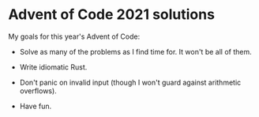 Advent of Code 2021 solutions
=============================

My goals for this year's Advent of Code:

* Solve as many of the problems as I find time for. It won't be all of them.

* Write idiomatic Rust.

* Don't panic on invalid input (though I won't guard against arithmetic overflows).

* Have fun.
